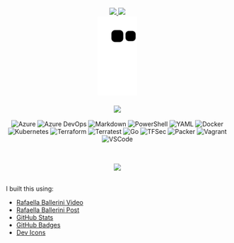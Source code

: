 <div align="center" style="display: inline_block">
  <div><br>
    <a href="https://github.com/agwasp">
      <img height="180em" src="https://github-readme-stats.vercel.app/api?username=agwasp&show_icons=true&theme=chartreuse-dark&include_all_commits=true&count_private=true"/>
    </a>
    <img height="180em" src="https://github-readme-stats.vercel.app/api/top-langs/?username=agwasp&layout=compact&langs_count=16&theme=chartreuse-dark"/>
  </div>

  <div>
    <img height="180em" src="https://github.com/agwasp/agwasp/blob/output/github-contribution-grid-snake.svg"/>
  </div>

  <div><br>
    <a href="https://wakatime.com/@agwasp">
      <img align="center" height="180em" src="https://github-readme-stats.vercel.app/api/wakatime?username=alexgiannotti&layout=compact&langs_count=10&theme=chartreuse-dark"/>
    </a>
  </div>

  <div><br>
    <img alt="Azure" height="30" width="40" src="https://github.com/agwasp/alexgiannotti/blob/main/icons/azure-original.svg">
    <img alt="Azure DevOps" height="30" width="40" src="https://github.com/agwasp/alexgiannotti/blob/main/icons/Azure-DevOps.svg">    
    <img alt="Markdown" height="30" width="40" src="https://github.com/agwasp/alexgiannotti/blob/main/icons/markdown-original.svg">
    <img alt="PowerShell" height="30" width="40" src="https://github.com/agwasp/alexgiannotti/blob/main/icons/powershell-script-file.svg">
    <img alt="YAML" height="30" width="40" src="https://github.com/agwasp/alexgiannotti/blob/main/icons/yaml-icon.svg">
    <img alt="Docker" height="30" width="40" src="https://github.com/agwasp/alexgiannotti/blob/main/icons/docker-original.svg">
    <img alt="Kubernetes" height="30" width="40" src="https://github.com/agwasp/alexgiannotti/blob/main/icons/kubernetes-icon.svg">
    <img alt="Terraform" height="30" width="40" src="https://github.com/agwasp/alexgiannotti/blob/main/icons/terraform-icon.svg">
    <img alt="Terratest" height="30" width="40" src="https://github.com/agwasp/alexgiannotti/blob/main/icons/Terratest-icon.jpg">
    <img alt="Go" height="30" width="40" src="https://github.com/agwasp/alexgiannotti/blob/main/icons/go-original.svg">
    <img alt="TFSec" height="30" width="40" src="https://github.com/agwasp/alexgiannotti/blob/main/icons/tfsec-icon.png">
    <img alt="Packer" height="30" width="40" src="https://github.com/agwasp/alexgiannotti/blob/main/icons/packer-icon.svg">
    <img alt="Vagrant" height="30" width="40" src="https://github.com/agwasp/alexgiannotti/blob/main/icons/vagrant-original.svg">
    <img alt="VSCode" height="30" width="40" src="https://github.com/agwasp/alexgiannotti/blob/main/icons/vscode-original.svg">
  </div>
</div>
  
##
  
<div align="center" style="display: inline_block"><br>
  <a href="https://www.linkedin.com/in/alexgiannotti/?locale=en_US" target="_blank"><img src="https://img.shields.io/badge/LinkedIn-0077B5?style=for-the-badge&logo=linkedin&logoColor=white" target="_blank"></a>
</div>
  
##

I built this using:
- [Rafaella Ballerini Video](https://www.youtube.com/watch?v=TsaLQAetPLU)
- [Rafaella Ballerini Post](https://www.instagram.com/p/CPjUBhXDNEE/)
- [GitHub Stats](https://github.com/anuraghazra/github-readme-stats)
- [GitHub Badges](https://dev.to/envoy_/150-badges-for-github-pnk)
- [Dev Icons](https://github.com/devicons/devicon)

